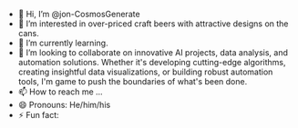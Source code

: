 - 👋 Hi, I’m @jon-CosmosGenerate
- 👀 I’m interested in over-priced craft beers with attractive designs on the cans.
- 🌱 I’m currently learning.
- 💞️ I’m looking to collaborate on innovative AI projects, data analysis, and automation solutions. Whether it's developing cutting-edge algorithms, creating insightful data visualizations, or building robust automation tools, I'm game to push the boundaries of what's been done.
- 📫 How to reach me ... 
- 😄 Pronouns: He/him/his
- ⚡ Fun fact: 

<!---
jon-CosmosGenerate/jon-CosmosGenerate is a ✨ special ✨ repository because its `README.md` (this file) appears on your GitHub profile.
You can click the Preview link to take a look at your changes.
--->
